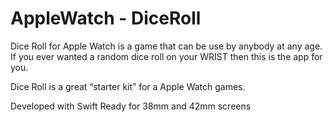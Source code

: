# AppleWatch - DiceRoll

Dice Roll for Apple Watch is a game that can be use by anybody at any age. If you ever wanted a random dice roll on your WRIST then this is the app for you.

Dice Roll is a great “starter kit” for a Apple Watch games.

Developed with Swift
Ready for 38mm and 42mm screens
